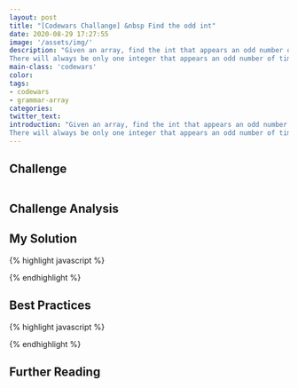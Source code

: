 ```yaml
---
layout: post
title: "[Codewars Challange] &nbsp Find the odd int"
date: 2020-08-29 17:27:55
image: '/assets/img/'
description: "Given an array, find the int that appears an odd number of times.
There will always be only one integer that appears an odd number of times."
main-class: 'codewars'
color:
tags:
- codewars
- grammar-array
categories:
twitter_text:
introduction: "Given an array, find the int that appears an odd number of times.
There will always be only one integer that appears an odd number of times."
---
```

## Challenge

```

```

## Challenge Analysis


## My Solution

{% highlight javascript %}

{% endhighlight %}


## Best Practices

{% highlight javascript %}

{% endhighlight %}


## Further Reading
